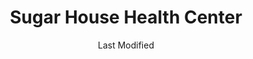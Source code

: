 ---
layout: location-page
date: Last Modified
description: "Local COVID-19 testing is available at Sugar House Health Center in Salt Lake City, Utah, USA."
permalink: "locations/utah/salt-lake-city/sugar-house-health-center/"
tags:
  - locations
  - utah
title: Sugar House Health Center
state: Utah
stateAbbr: UT
hood: "Salt Lake City"
address: "1280 E Stringham Ave"
city: "Salt Lake City"
zip: "84106"
mapUrl: "http://maps.apple.com/?q=Sugar+House+Health+Center&address=1280+E+Stringham+Ave,Salt+Lake+City,Utah,84106"
locationType: Drive-thru
phone: "801-587-0712 or 844-745-9325"
website: "https://healthcare.utah.edu/locations/sugar-house/"
onlineBooking: undefined
closed: undefined
closedUpdate: April 16th, 2020
notes: ""
days: Weekdays
hours: 8AM-6PM
altDays: Weekends
altHours: 10AM-3PM
ctaMessage: Learn more
ctaUrl: "https://healthcare.utah.edu/locations/sugar-house/"
---